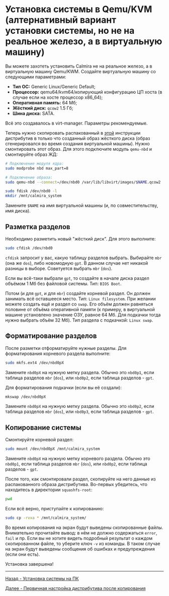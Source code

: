 # Установка системы в Qemu/KVM (алтернативный вариант установки системы, но не на реальное железо, а в виртуальную машину)

Вы можете захотеть установить Calmira не на реальное железо, а в виртуальную машину Qemu/KWM. Создайте виртуальную машину со следующими параметрами:

* **Тип ОС:** Generic Linux/Generic Default;
* **Процессор:** qemu64/kvm64/копирующий конфигурацию ЦП хоста (в случае если на хосте процессор x86_64);
* **Оперативная память:** 64 Мб;
* **Жёсткий диск:** `qcow2` 1.5 Гб;
* **Шина диска:** SATA.

Всё это создавалось в virt-manager. Параметры рекомендуемые.

Теперь нужно скопировать распакованный в [этой](unpack.md) инструкции дистрибутив в только что созданный образ жёсткого диска (образ сгенерировался во время создания виртуальной машины). Нужно смонтировать этот образ. Для этого подключите модуль `qemu-nbd` и смонтируйте образ ЖД:

```bash
# Подключение модуля ядра:
sudo modprobe nbd max_part=8

# Подключение образа:
sudo qemu-nbd --connect=/dev/nbd0 /var/lib/libvirt/images/$NAME.qcow2

sudo fdisk /dev/nbd0 -l
mkdir /mnt/calmira_system
```

Замените `$NAME` на имя виртуальной машины (и, по совместительству, имя диска).

## Разметка разделов

Необходимо разметить новый "жёсткий диск". Для этого выполните:

```bash
sudo cfdisk /dev/nbd0
```

`cfdisk` запросит у вас, какую таблицу разделов выбрать. Выбирайте `mbr` (она же `dos`), либо новомодную `gpt`. В данном случае нет никакой разницы в выборе. Советуется выбрать `mbr` (`dos`).

Если вы всё-таки выбрали `gpt`, то создайте в начале диска раздел объёмом 1 Мб без файловой системы. Тип: `BIOS Boot`.

Потом (и для `gpt`, и для `mbr`) создайте корневой раздел. Он должен занимать всё оставшееся место. Тип: `Linux filesystem`. При желании можете создать ещё и раздел со `swap`. Его объём должен равняться половине от объёма оперативной памяти (к примеру, в виртуальной машине установлено значение ОЗУ, равное 64 Мб. Для подкачки тогда нужно выбрать объём 32 Мб). Тип раздела с подкачкой: `Linux swap`.

## Форматирование разделов

После разметки отформатируйте нужные разделы. Для форматирования корневого раздела выполните:

```bash
sudo mkfs.ext4 /dev/nbd0pX
```

Замените `nbd0pX` на нужную метку раздела. Обычно это `nbd0p1`, если таблица разделов `mbr` (`dos`), или `nbd0p2`, если таблица разделов - `gpt`.

Для форматирования подкачки (если вы её создали):

```bash
mkswap /dev/nbd0pX
```

Замените `nbd0pX` на нужную метку раздела. Обычно это `nbd0p2`, если таблица разделов `mbr` (`dos`), или `nbd0p3`, если таблица разделов - `gpt`.

## Копирование системы

Смонтируйте корневой раздел:

```bash
sudo mount /dev/nbd0pX /mnt/calmira_system
```

Замените `nbd0pX` на нужную метку корневого раздела. Обычно это `nbd0p1`, если таблица разделов `mbr` (`dos`), или `nbd0p2`, если таблица разделов - `gpt`.

После того, как смонтировали раздел, скопируйте на него данные из распакованного образа дистрибутива. Во-первых убедитесь, что находитесь в директории `squashfs-root`:

```bash
pwd
```

Если всё верно, приступайте к копированию:

```bash
sudo cp -rvxa * /mnt/calmira_system/
```

Во время копирования на экран будут выведены скопированные файлы. Внимательно прочитайте вывод: в нём не должно содержаться `error`, `fail` и пр. Если вы не хотите видеть подробный результат о каждом скопированном файле, то уберите ключ `-v` из команды. В таком случае на экран будут выведены сообщения об ошибках и предупреждения (если они есть).

Установка завершена!

***

[Назад - Установка системы на ПК](install_sys.md)

[Далее - Первичная настройка дистрибутива после копирования](setting_up.md)
